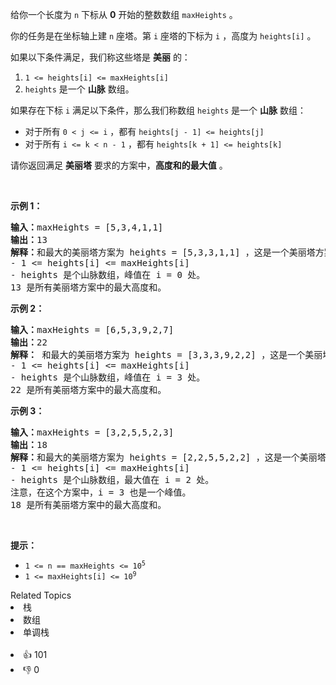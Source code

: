 <p>给你一个长度为 <code>n</code>&nbsp;下标从 <strong>0</strong>&nbsp;开始的整数数组&nbsp;<code>maxHeights</code>&nbsp;。</p>

<p>你的任务是在坐标轴上建 <code>n</code>&nbsp;座塔。第&nbsp;<code>i</code>&nbsp;座塔的下标为 <code>i</code>&nbsp;，高度为&nbsp;<code>heights[i]</code>&nbsp;。</p>

<p>如果以下条件满足，我们称这些塔是 <strong>美丽</strong>&nbsp;的：</p>

<ol> 
 <li><code>1 &lt;= heights[i] &lt;= maxHeights[i]</code></li> 
 <li><code>heights</code>&nbsp;是一个 <strong>山脉</strong> 数组。</li> 
</ol>

<p>如果存在下标 <code>i</code>&nbsp;满足以下条件，那么我们称数组&nbsp;<code>heights</code>&nbsp;是一个 <strong>山脉</strong> 数组：</p>

<ul> 
 <li>对于所有&nbsp;<code>0 &lt; j &lt;= i</code>&nbsp;，都有&nbsp;<code>heights[j - 1] &lt;= heights[j]</code></li> 
 <li>对于所有&nbsp;<code>i &lt;= k &lt; n - 1</code>&nbsp;，都有&nbsp;<code>heights[k + 1] &lt;= heights[k]</code></li> 
</ul>

<p>请你返回满足 <b>美丽塔</b>&nbsp;要求的方案中，<strong>高度和的最大值</strong>&nbsp;。</p>

<p>&nbsp;</p>

<p><strong class="example">示例 1：</strong></p>

<pre>
<b>输入：</b>maxHeights = [5,3,4,1,1]
<b>输出：</b>13
<b>解释：</b>和最大的美丽塔方案为 heights = [5,3,3,1,1] ，这是一个美丽塔方案，因为：
- 1 &lt;= heights[i] &lt;= maxHeights[i]  
- heights 是个山脉数组，峰值在 i = 0 处。
13 是所有美丽塔方案中的最大高度和。</pre>

<p><strong class="example">示例 2：</strong></p>

<pre>
<b>输入：</b>maxHeights = [6,5,3,9,2,7]
<b>输出：</b>22
<strong>解释：</strong> 和最大的美丽塔方案为 heights = [3,3,3,9,2,2] ，这是一个美丽塔方案，因为：
- 1 &lt;= heights[i] &lt;= maxHeights[i]
- heights 是个山脉数组，峰值在 i = 3 处。
22 是所有美丽塔方案中的最大高度和。</pre>

<p><strong class="example">示例 3：</strong></p>

<pre>
<b>输入：</b>maxHeights = [3,2,5,5,2,3]
<b>输出：</b>18
<strong>解释：</strong>和最大的美丽塔方案为 heights = [2,2,5,5,2,2] ，这是一个美丽塔方案，因为：
- 1 &lt;= heights[i] &lt;= maxHeights[i]
- heights 是个山脉数组，最大值在 i = 2 处。
注意，在这个方案中，i = 3 也是一个峰值。
18 是所有美丽塔方案中的最大高度和。
</pre>

<p>&nbsp;</p>

<p><strong>提示：</strong></p>

<ul> 
 <li><code>1 &lt;= n == maxHeights&nbsp;&lt;= 10<sup>5</sup></code></li> 
 <li><code>1 &lt;= maxHeights[i] &lt;= 10<sup>9</sup></code></li> 
</ul>

<div><div>Related Topics</div><div><li>栈</li><li>数组</li><li>单调栈</li></div></div><br><div><li>👍 101</li><li>👎 0</li></div>